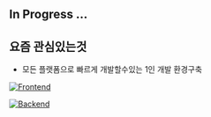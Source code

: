 ## In Progress ...

## 요즘 관심있는것

- 모든 플랫폼으로 빠르게 개발할수있는 1인 개발 환경구축

[![Frontend](https://skillicons.dev/icons?i=react,tailwind,swift,androidstudio,flutter,nestjs,postgres,prisma)](https://skillicons.dev)


[![Backend](https://skillicons.dev/icons?i=nestjs,postgres,prisma)](https://skillicons.dev)